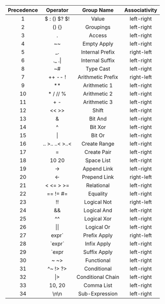 | Precedence |    Operator     |    Group Name     | Associativity |
|:----------:|:---------------:|:-----------------:|:-------------:|
|     1      |  $ : () $? $!   |       Value       |  left-right   |
|     2      |      () {}      |     Groupings     |  left-right   |
|     3      |        .        |      Access       |  left-right   |
|     4      |       ~~        |    Empty Apply    |  left-right   |
|     5      |       _.        |  Internal Prefix  |  right-left   |
|     6      |   ._ .&#124;    |  Internal Suffix  |  left-right   |
|     8      |       ~#        |     Type Cast     |  left-right   |
|     7      |     ++ -- !     | Arithmetic Prefix |  right-left   |
|     9      |       **        |   Arithmetic 1    |  left-right   |
|     10     |    * / // %     |   Arithmetic 2    |  left-right   |
|     11     |       + -       |   Arithmetic 3    |  left-right   |
|     12     |      << >>      |       Shift       |  left-right   |
|     13     |        &        |      Bit And      |  left-right   |
|     14     |        ^        |      Bit Xor      |  left-right   |
|     15     |     &#124;      |      Bit Or       |  left-right   |
|     16     | .. >.. ..< >..< |   Create Range    |  left-right   |
|     17     |        =        |    Create Pair    |  left-right   |
|     18     |      10 20      |    Space List     |  left-right   |
|     19     |       ->        |    Append Link    |  left-right   |
|     20     |       <-        |   Prepend Link    |  right-left   |
|     21     |    < <= > >=    |    Relational     |  left-right   |
|     22     |    == != #=     |     Equality      |  left-right   |
|     23     |       !!        |    Logical Not    |  right-left   |
|     24     |       &&        |    Logical And    |  left-right   |
|     25     |       ^^        |    Logical Xor    |  left-right   |
|     26     |  &#124;&#124;   |    Logical Or     |  left-right   |
|     27     |     expr\`      |   Prefix Apply    |  right-left   |
|     28     |    \`expr\`     |    Infix Apply    |  left-right   |
|     29     |     \`expr      |   Suffix Apply    |  left-right   |
|     30     |      ~ ~>       |    Functional     |  left-right   |
|     31     |    ^~ !> ?>     |    Conditional    |  left-right   |
|     32     |     &#124;>     | Conditional Chain |  left-right   |
|     33     |     10, 20      |    Comma List     |  left-right   |
|     34     |      \n\n       |  Sub-Expression   |  left-right   |
